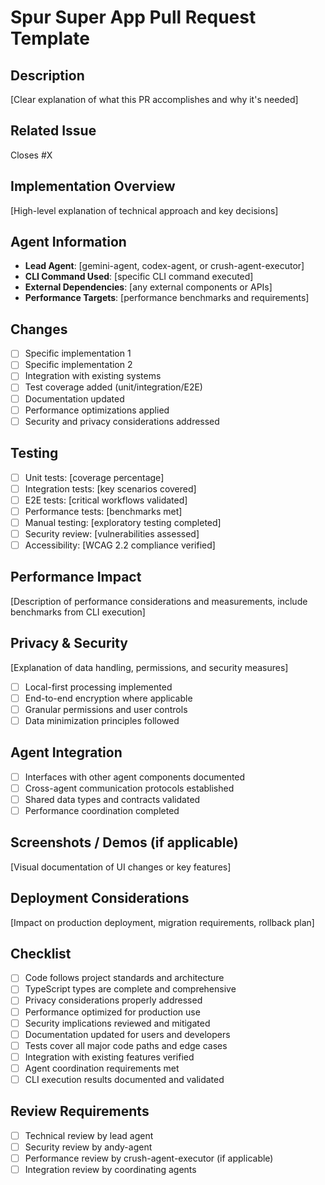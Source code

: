 # Spur Super App Pull Request Template

## Description
[Clear explanation of what this PR accomplishes and why it's needed]

## Related Issue
Closes #X

## Implementation Overview
[High-level explanation of technical approach and key decisions]

## Agent Information
- **Lead Agent**: [gemini-agent, codex-agent, or crush-agent-executor]
- **CLI Command Used**: [specific CLI command executed]
- **External Dependencies**: [any external components or APIs]
- **Performance Targets**: [performance benchmarks and requirements]

## Changes
- [ ] Specific implementation 1
- [ ] Specific implementation 2
- [ ] Integration with existing systems
- [ ] Test coverage added (unit/integration/E2E)
- [ ] Documentation updated
- [ ] Performance optimizations applied
- [ ] Security and privacy considerations addressed

## Testing
- [ ] Unit tests: [coverage percentage]
- [ ] Integration tests: [key scenarios covered]
- [ ] E2E tests: [critical workflows validated]
- [ ] Performance tests: [benchmarks met]
- [ ] Manual testing: [exploratory testing completed]
- [ ] Security review: [vulnerabilities assessed]
- [ ] Accessibility: [WCAG 2.2 compliance verified]

## Performance Impact
[Description of performance considerations and measurements, include benchmarks from CLI execution]

## Privacy & Security
[Explanation of data handling, permissions, and security measures]
- [ ] Local-first processing implemented
- [ ] End-to-end encryption where applicable
- [ ] Granular permissions and user controls
- [ ] Data minimization principles followed

## Agent Integration
- [ ] Interfaces with other agent components documented
- [ ] Cross-agent communication protocols established
- [ ] Shared data types and contracts validated
- [ ] Performance coordination completed

## Screenshots / Demos (if applicable)
[Visual documentation of UI changes or key features]

## Deployment Considerations
[Impact on production deployment, migration requirements, rollback plan]

## Checklist
- [ ] Code follows project standards and architecture
- [ ] TypeScript types are complete and comprehensive
- [ ] Privacy considerations properly addressed
- [ ] Performance optimized for production use
- [ ] Security implications reviewed and mitigated
- [ ] Documentation updated for users and developers
- [ ] Tests cover all major code paths and edge cases
- [ ] Integration with existing features verified
- [ ] Agent coordination requirements met
- [ ] CLI execution results documented and validated

## Review Requirements
- [ ] Technical review by lead agent
- [ ] Security review by andy-agent
- [ ] Performance review by crush-agent-executor (if applicable)
- [ ] Integration review by coordinating agents